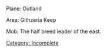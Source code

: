 Plane: Outland

Area: Githzeria Keep

Mob: The half breed leader of the east.

[Category: Incomplete](Category:_Incomplete "wikilink")
